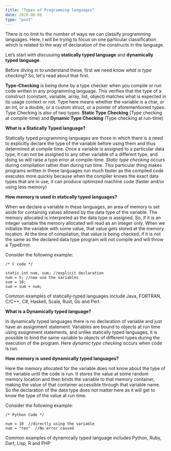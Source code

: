 ```yaml
---
title: "Types of Programming languages"
date: 2020-06-08
type: "post"
---
```

There is no limit to the number of ways we can classify programming languages. Here, I will be trying to focus on one particular classification which is related to the way of declaration of the constructs in the language.

Let’s start with discussing **statically typed language** and **dynamically typed language**.

Before diving in to understand these, first we need know *what is type checking?* So, let's read about that first.

**Type-Checking** is being done by a type checker when you compile or run code written in any programming language. This verifies that the type of a construct (constant, variable, array, list, object) matches what is expected in its usage context or not. Type here means whether the variable is a char, or an int, or a double, or a custom struct, or a pointer of aforementioned types. Type Checking is also of two types: **Static Type Checking** (Type checking at compile-time) and **Dynamic Type Checking** (Type checking at run-time)

**What is a Statically Typed language?**

Statically typed programming languages are those in which there is a need to explicitly declare the type of the variable before using them and thus determined at compile time. Once a variable is assigned to a particular data type, it can not be assigned to any other variable of a different type, and doing so will raise a type error at compile-time. *Static type checking* occurs during compilation rather than during run time. This particular thing makes programs written in these languages run much faster as the compiled code executes more quickly because when the compiler knows the exact data types that are in use, it can produce optimized machine code (faster and/or using less memory)

**How memory is used in statically typed languages?**

When we declare a variable in these languages, an area of memory is set aside for containing values allowed by the data type of the variable. The memory allocated is interpreted as the data type is assigned. So, if it is an integer variable the memory allocated will read as an integer only. When we initialize the variable with some value, that value gets stored at the memory location. At the time of compilation, that value is being checked, if it is not the same as the declared data type program will not compile and will throw a TypeError.

Consider the following example:

```
/* C code */

static int num, sum; //explicit declaration
num = 5; //now use the variables
sum = 10;
sum = sum + num;
```

Common examples of statically-typed languages include Java, FORTRAN, C/C++, C#, Haskell, Scala, Rust, Go and Perl.

**What is a Dynamically typed language?**

In dynamically typed languages there is no declaration of variable and just have an assignment statement. Variables are bound to objects at run time using assignment statements, and unlike statically typed languages, it is possible to bind the same variable to objects of different types during the execution of the program. Here *dynamic type checking* occurs when code is run.

**How memory is used dynamically typed languages?**

Here the memory allocated for the variable does not know about the type of the variable until the code is run. It stores the value at some random memory location and then binds the variable to that memory container, making the value of that container accessible through that variable name. So the declaration of the data type does not matter here as it will get to know the type of the value at run time.

Consider the following example:

```
/* Python Code */

num = 10  //directly using the variable
num = "ten"  //No error caused

```

Common examples of dynamically typed language includes Python, Ruby, Dart, Lisp, R and PHP